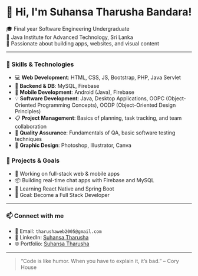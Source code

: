 # 👋 Hi, I'm Suhansa Tharusha Bandara!

🎓 Final year Software Engineering Undergraduate  
🏫 Java Institute for Advanced Technology, Sri Lanka  
📍 Passionate about building apps, websites, and visual content  

---

### 💼 Skills & Technologies
- 💻 **Web Development**: HTML, CSS, JS, Bootstrap, PHP, Java Servlet  
- 🧠 **Backend & DB**: MySQL, Firebase  
- 📱 **Mobile Development**: Android (Java), Firebase  
- 💡 **Software Development**: Java, Desktop Applications, OOPC (Object-Oriented Programming Concepts), OODP (Object-Oriented Design Principles)  
- 📋 **Project Management**: Basics of planning, task tracking, and team collaboration  
- 🧪 **Quality Assurance**: Fundamentals of QA, basic software testing techniques  
- 🎨 **Graphic Design**: Photoshop, Illustrator, Canva


### 🔭 Projects & Goals

- 🔧 Working on full-stack web & mobile apps  
- 📦 Building real-time chat apps with Firebase and MySQL  
- 🌱 Learning React Native and Spring Boot  
- 🚀 Goal: Become a Full Stack Developer  

---

### 📫 Connect with me

- 📧 Email: `tharushaweb2005@gmail.com`  
- 🔗 LinkedIn: [Suhansa Tharusha](https://www.linkedin.com/in/suhansa-tharusha-11104a298/)  
- 🌐 Portfolio: [Suhansa Tharusha](https://tharusha-dev.free.nf/)

---

> “Code is like humor. When you have to explain it, it’s bad.” – Cory House
